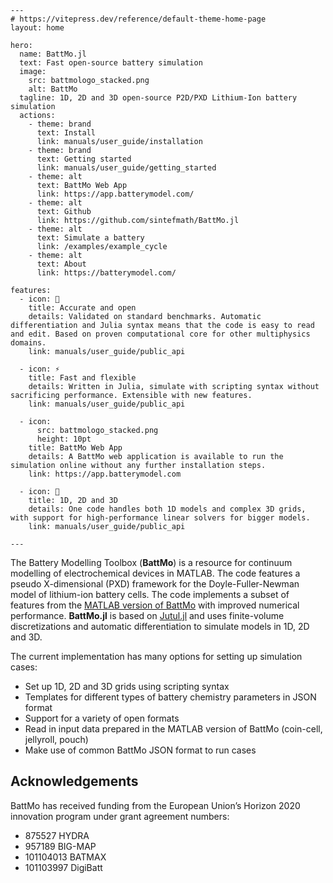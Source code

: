 ````@raw html
---
# https://vitepress.dev/reference/default-theme-home-page
layout: home

hero:
  name: BattMo.jl
  text: Fast open-source battery simulation
  image:
    src: battmologo_stacked.png
    alt: BattMo
  tagline: 1D, 2D and 3D open-source P2D/PXD Lithium-Ion battery simulation
  actions:
    - theme: brand
      text: Install
      link: manuals/user_guide/installation
    - theme: brand
      text: Getting started
      link: manuals/user_guide/getting_started
    - theme: alt
      text: BattMo Web App
      link: https://app.batterymodel.com/
    - theme: alt
      text: Github
      link: https://github.com/sintefmath/BattMo.jl
    - theme: alt
      text: Simulate a battery
      link: /examples/example_cycle
    - theme: alt
      text: About
      link: https://batterymodel.com/

features:
  - icon: 🔋
    title: Accurate and open
    details: Validated on standard benchmarks. Automatic differentiation and Julia syntax means that the code is easy to read and edit. Based on proven computational core for other multiphysics domains.
    link: manuals/user_guide/public_api

  - icon: ⚡
    title: Fast and flexible
    details: Written in Julia, simulate with scripting syntax without sacrificing performance. Extensible with new features.
    link: manuals/user_guide/public_api

  - icon:
      src: battmologo_stacked.png
      height: 10pt
    title: BattMo Web App
    details: A BattMo web application is available to run the simulation online without any further installation steps.
    link: https://app.batterymodel.com
    
  - icon: 🧱
    title: 1D, 2D and 3D
    details: One code handles both 1D models and complex 3D grids, with support for high-performance linear solvers for bigger models.
    link: manuals/user_guide/public_api

---
````

The Battery Modelling Toolbox (**BattMo**) is a resource for continuum modelling of electrochemical devices in MATLAB. The code features a pseudo X-dimensional (PXD) framework for the Doyle-Fuller-Newman model of lithium-ion battery cells. The code implements a subset of features from the [MATLAB version of BattMo](https://github.com/BattMoTeam/BattMo) with improved numerical performance. **BattMo.jl** is based on [Jutul.jl](https://github.com/sintefmath/Jutul.jl) and uses finite-volume discretizations and automatic differentiation to simulate models in 1D, 2D and 3D.

The current implementation has many options for setting up simulation cases:

- Set up 1D, 2D and 3D grids using scripting syntax
- Templates for different types of battery chemistry parameters in JSON format
- Support for a variety of open formats
- Read in input data prepared in the MATLAB version of BattMo (coin-cell, jellyroll, pouch)
- Make use of common BattMo JSON format to run cases


## Acknowledgements

BattMo has received funding from the European Union’s Horizon 2020 innovation program under grant agreement numbers:

- 875527 HYDRA
- 957189 BIG-MAP
- 101104013 BATMAX
- 101103997 DigiBatt
